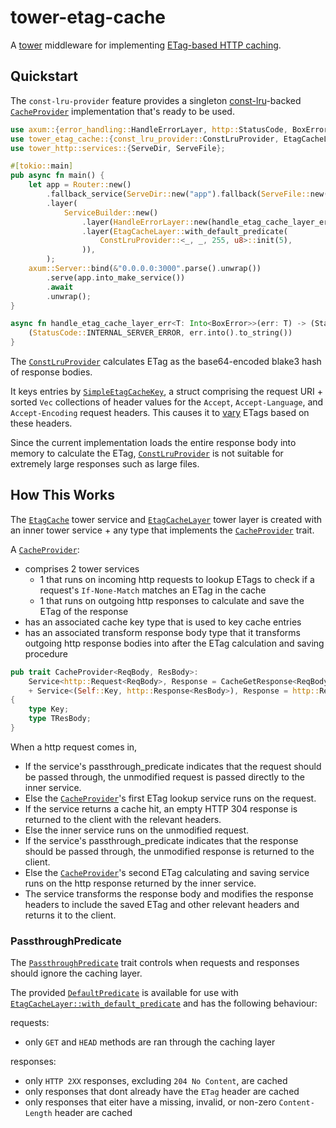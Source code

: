 # tower-etag-cache

A [tower](https://github.com/tower-rs) middleware for implementing [ETag-based HTTP caching](https://developer.mozilla.org/en-US/docs/Web/HTTP/Caching#etagif-none-match).

## Quickstart

The `const-lru-provider` feature provides a singleton [const-lru](https://docs.rs/const-lru/latest/const_lru)-backed [`CacheProvider`](crate::CacheProvider) implementation that's ready to be used.

```rust ignore
use axum::{error_handling::HandleErrorLayer, http::StatusCode, BoxError, Router};
use tower_etag_cache::{const_lru_provider::ConstLruProvider, EtagCacheLayer};
use tower_http::services::{ServeDir, ServeFile};

#[tokio::main]
pub async fn main() {
    let app = Router::new()
        .fallback_service(ServeDir::new("app").fallback(ServeFile::new("app/404.html")))
        .layer(
            ServiceBuilder::new()
                .layer(HandleErrorLayer::new(handle_etag_cache_layer_err))
                .layer(EtagCacheLayer::with_default_predicate(
                    ConstLruProvider::<_, _, 255, u8>::init(5),
                )),
        );
    axum::Server::bind(&"0.0.0.0:3000".parse().unwrap())
        .serve(app.into_make_service())
        .await
        .unwrap();
}

async fn handle_etag_cache_layer_err<T: Into<BoxError>>(err: T) -> (StatusCode, String) {
    (StatusCode::INTERNAL_SERVER_ERROR, err.into().to_string())
}
```

The [`ConstLruProvider`](const_lru_provider::ConstLruProvider) calculates ETag as the base64-encoded blake3 hash of response bodies.

It keys entries by [`SimpleEtagCacheKey`](simple_etag_cache_key::SimpleEtagCacheKey), a struct comprising the request URI + sorted `Vec` collections of header values for the `Accept`, `Accept-Language`, and `Accept-Encoding` request headers. This causes it to [vary](https://developer.mozilla.org/en-US/docs/Web/HTTP/Caching#vary) ETags based on these headers.

Since the current implementation loads the entire response body into memory to calculate the ETag, [`ConstLruProvider`](const_lru_provider::ConstLruProvider) is not suitable for extremely large responses such as large files.

## How This Works

The [`EtagCache`](crate::EtagCache) tower service and [`EtagCacheLayer`](crate::EtagCacheLayer) tower layer is created with an inner tower service + any type that implements the [`CacheProvider`](crate::CacheProvider) trait. 

A [`CacheProvider`](crate::CacheProvider):
- comprises 2 tower services
    - 1 that runs on incoming http requests to lookup ETags to check if a request's `If-None-Match` matches an ETag in the cache
    - 1 that runs on outgoing http responses to calculate and save the ETag of the response
- has an associated cache key type that is used to key cache entries
- has an associated transform response body type that it transforms outgoing http response bodies into after the ETag calculation and saving procedure 

```rust ignore
pub trait CacheProvider<ReqBody, ResBody>:
    Service<http::Request<ReqBody>, Response = CacheGetResponse<ReqBody, Self::Key>> // runs on request
    + Service<(Self::Key, http::Response<ResBody>), Response = http::Response<Self::TResBody>> // runs on response
{
    type Key;
    type TResBody;
}
```

When a http request comes in,
- If the service's passthrough_predicate indicates that the request should be passed through, the unmodified request is passed directly to the inner service.
- Else the [`CacheProvider`](crate::CacheProvider)'s first ETag lookup service runs on the request.
- If the service returns a cache hit, an empty HTTP 304 response is returned to the client with the relevant headers.
- Else the inner service runs on the unmodified request.
- If the service's passthrough_predicate indicates that the response should be passed through, the unmodified response is returned to the client.
- Else the [`CacheProvider`](crate::CacheProvider)'s second ETag calculating and saving service runs on the http response returned by the inner service.
- The service transforms the response body and modifies the response headers to include the saved ETag and other relevant headers and returns it to the client.

### PassthroughPredicate

The [`PassthroughPredicate`](crate::PassthroughPredicate) trait controls when requests and responses should ignore the caching layer.

The provided [`DefaultPredicate`](crate::DefaultPredicate) is available for use with [`EtagCacheLayer::with_default_predicate`](EtagCacheLayer::with_default_predicate) and has the following behaviour:

requests:
- only `GET` and `HEAD` methods are ran through the caching layer

responses:
- only `HTTP 2XX` responses, excluding `204 No Content`, are cached
- only responses that dont already have the `ETag` header are cached
- only responses that eiter have a missing, invalid, or non-zero `Content-Length` header are cached 
